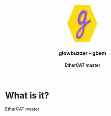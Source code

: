 <div align="center">
<a href="https://www.glowbuzzer.com">
    <img src="images/tiny-logo.svg" alt="Logo" width="100" height="120">
  </a>
<h3 align="center">glowbuzzer - gbem</h3>
  <h4 align="center">
    <b>EtherCAT master</b>
    <br />
    <br />
    <br />
  </h4>
</div>


# What is it?
EtherCAT master 